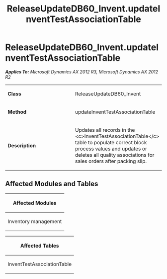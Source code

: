 ﻿---
title: ReleaseUpdateDB60_Invent.updateInventTestAssociationTable
TOCTitle: ReleaseUpdateDB60_Invent.updateInventTestAssociationTable
ms:assetid: 4d447682-814f-cf3f-c9a9-086a793d94f2
ms:mtpsurl: https://msdn.microsoft.com/en-us/library/JJ685429(v=AX.60)
ms:contentKeyID: 49708133
ms.date: 05/18/2015
mtps_version: v=AX.60
---

# ReleaseUpdateDB60\_Invent.updateInventTestAssociationTable 


_**Applies To:** Microsoft Dynamics AX 2012 R3, Microsoft Dynamics AX 2012 R2_

<table>
<colgroup>
<col style="width: 50%" />
<col style="width: 50%" />
</colgroup>
<tbody>
<tr class="odd">
<td><p><strong>Class</strong></p></td>
<td><p>ReleaseUpdateDB60_Invent</p></td>
</tr>
<tr class="even">
<td><p><strong>Method</strong></p></td>
<td><p>updateInventTestAssociationTable</p></td>
</tr>
<tr class="odd">
<td><p><strong>Description</strong></p></td>
<td><p>Updates all records in the &lt;c&gt;InventTestAssociationTable&lt;/c&gt; table to populate correct block process values and updates or deletes all quality associations for sales orders after packing slip.</p></td>
</tr>
</tbody>
</table>


## Affected Modules and Tables

<table>
<colgroup>
<col style="width: 100%" />
</colgroup>
<thead>
<tr class="header">
<th><p>Affected Modules</p></th>
</tr>
</thead>
<tbody>
<tr class="odd">
<td><p>Inventory management</p></td>
</tr>
</tbody>
</table>


<table>
<colgroup>
<col style="width: 100%" />
</colgroup>
<thead>
<tr class="header">
<th><p>Affected Tables</p></th>
</tr>
</thead>
<tbody>
<tr class="odd">
<td><p>InventTestAssociationTable</p></td>
</tr>
</tbody>
</table>

  


